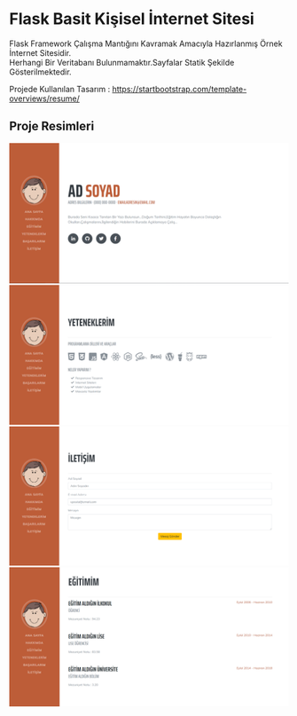 # Flask Basit Kişisel İnternet Sitesi

Flask Framework Çalışma Mantığını Kavramak Amacıyla Hazırlanmış Örnek İnternet Sitesidir. <br />
Herhangi Bir Veritabanı Bulunmamaktır.Sayfalar Statik Şekilde Gösterilmektedir. <br />
 
Projede Kullanılan Tasarım : https://startbootstrap.com/template-overviews/resume/

## Proje Resimleri

![Resim1](https://github.com/berkekurnaz/Flask_Framework_Ornekler/blob/master/1_Flask_Ile_Ilk_Kisisel_Site/siteden_resimler/f1.png)
![Resim2](https://github.com/berkekurnaz/Flask_Framework_Ornekler/blob/master/1_Flask_Ile_Ilk_Kisisel_Site/siteden_resimler/f2.png)
![Resim3](https://github.com/berkekurnaz/Flask_Framework_Ornekler/blob/master/1_Flask_Ile_Ilk_Kisisel_Site/siteden_resimler/f3.png)
![Resim4](https://github.com/berkekurnaz/Flask_Framework_Ornekler/blob/master/1_Flask_Ile_Ilk_Kisisel_Site/siteden_resimler/f4.png)
